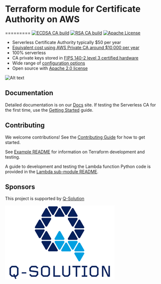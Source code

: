 # Terraform module for Certificate Authority on AWS
=========
[![ECDSA CA build](https://github.com/serverless-ca/terraform-aws-ca/workflows/ecdsa_default/badge.svg?branch=main)](https://github.com/serverless-ca/terraform-aws-ca/actions/workflows/ecdsa_default.yml)
[![RSA CA build](https://github.com/serverless-ca/terraform-aws-ca/workflows/rsa/badge.svg?branch=main)](https://github.com/serverless-ca/terraform-aws-ca/actions/workflows/rsa.yml)
[![Apache License](https://img.shields.io/badge/License-Apache%20v2-green.svg)](https://github.com/serverless-ca/terraform-aws-ca/blob/main/LICENSE.md)


* Serverless Certificate Authority typically $50 per year
* [Equivalent cost using AWS Private CA around $10,000 per year](https://serverlessca.com/faq/#how-did-you-work-out-the-cost-comparison-with-aws-private-ca)
* 100% serverless
* CA private keys stored in [FIPS 140-2 level 3 certified hardware](https://aws.amazon.com/about-aws/whats-new/2023/05/aws-kms-hsm-fips-security-level-3)
* Wide range of [configuration options](https://serverlessca.com/options/)
* Open source with [Apache 2.0 license](./LICENSE.md)

![Alt text](docs/images/ca-architecture-options.png?raw=true "CA architecture")

## Documentation
Detailed documentation is on our [Docs](https://serverlessca.com) site. If testing the Serverless CA for the first time, use the [Getting Started](https://serverlessca.com/getting-started/) guide.

## Contributing
We welcome contributions! See the [Contributing Guide](CONTRIBUTING.md) for how to get started.

See [Example README](./examples/default/README.md) for information on Terraform development and testing.

A guide to development and testing the Lambda function Python code is provided in the [Lambda sub-module README](/modules/terraform-aws-ca-lambda/README.MD).

## Sponsors
This project is supported by [Q-Solution](https://www.q-solution.co.uk)

![Alt text](docs/images/q-solution.png?raw=true "Q-Solution")